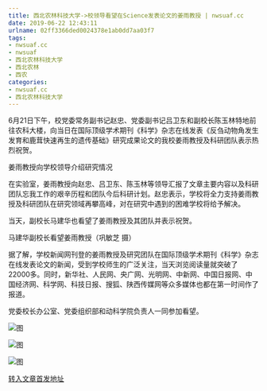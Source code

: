 ```yaml
---
title: 西北农林科技大学->校领导看望在Science发表论文的姜雨教授 | nwsuaf.cc
date: 2019-06-22 12:43:11
urlname: 02ff3366ded0024378e1ab0dd7aa03f7
tags: 
- nwsuaf.cc
- nwsuaf
- 西北农林科技大学
- 西北农林
- 西农
categories:
- nwsuaf.cc
- 西北农林科技大学
---
```



6月21日下午，校党委常务副书记赵忠、党委副书记吕卫东和副校长陈玉林特地前往农科大楼，向当日在国际顶级学术期刊《科学》杂志在线发表《反刍动物角发生发育和鹿茸快速再生的遗传基础》研究成果论文的我校姜雨教授及科研团队表示热烈祝贺。

姜雨教授向学校领导介绍研究情况

在实验室，姜雨教授向赵忠、吕卫东、陈玉林等领导汇报了文章主要内容以及科研团队忘我工作的艰辛历程和团队今后科研计划。赵忠表示，学校将全力支持姜雨教授及科研团队在研究领域再攀高峰，对在研究中遇到的困难学校将给予解决。

当天，副校长马建华也看望了姜雨教授及其团队并表示祝贺。

马建华副校长看望姜雨教授（巩敏芝 摄）

据了解，学校新闻网刊登的姜雨教授及研究团队在国际顶级学术期刊《科学》杂志在线发表论文的新闻，受到学校师生的广泛关注，当天浏览阅读量就突破了22000多。同时，新华社、人民网、央广网、光明网、中新网、中国日报网、中国经济网、科学网、科技日报、搜狐、陕西传媒网等众多媒体也都在第一时间作了报道。

党委校长办公室、党委组织部和动科学院负责人一同参加看望。



![图](https://news.nwsuaf.edu.cn/images/content/2019-06/20190622093045803686.jpg)

![图](https://news.nwsuaf.edu.cn/images/content/2019-06/20190622093018755539.JPG)

![图](https://news.nwsuaf.edu.cn/images/content/2019-06/20190622093002956400.JPG)

[转入文章首发地址](https://news.nwsuaf.edu.cn/xnxw/90472.htm)